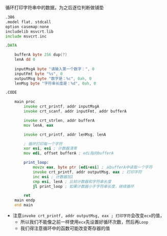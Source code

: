 循环打印字符串中的数据，为之后逐位判断做铺垫

```asm
.386
.model flat, stdcall
option casemap:none
includelib msvcrt.lib
include msvcrt.inc

.DATA

    bufferA byte 256 dup(?)
    lenA dd 0
    
    inputMsgA byte "请输入第一个数字：", 0
    inputFmt byte "%s", 0
    outputMsg byte "数字是：%c", 0ah, 0
    lenMsg byte "字符串长度是：%d", 0ah, 0

.CODE

    main proc
        invoke crt_printf, addr inputMsgA
        invoke crt_scanf, addr inputFmt, addr bufferA

        invoke crt_strlen, addr bufferA
        mov lenA, eax

        invoke crt_printf, addr lenMsg, lenA

        ; 循环打印每一个字符
        xor esi, esi ; 计数器清零
        mov edi, offset bufferA ; edi指向bufferA

        print_loop:
            movzx eax, byte ptr [edi+esi] ; 从bufferA中读取一个字符
            invoke crt_printf, addr outputMsg, eax ; 打印字符
            inc esi ; 计数器加1
            cmp esi, lenA ; 比较计数器和字符串长度
            jl print_loop ; 如果计数器小于字符串长度，继续循环

        ret
    main endp
    end main
```

- 注意`invoke crt_printf, addr outputMsg, eax ; 打印字符`会改变`ecx`的值，
  - 所以我们不能像之前一样使用`ecx`先设置好循环次数，然后再`Loop`
  - 我们得注意循环中的函数可能改变寄存器的值